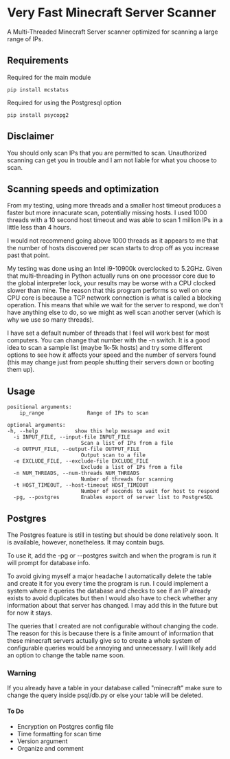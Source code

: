 # Very Fast Minecraft Server Scanner

A Multi-Threaded Minecraft Server scanner optimized for scanning a large range of IPs.

## Requirements

Required for the main module

```
pip install mcstatus
```

Required for using the Postgresql option

```
pip install psycopg2
```

## Disclaimer

You should only scan IPs that you are permitted to scan. Unauthorized
scanning can get you in trouble and I am not liable for what you choose
to scan.

## Scanning speeds and optimization

From my testing, using more threads and a smaller host timeout
produces a faster but more innacurate scan, potentially missing hosts.
I used 1000 threads with a 10 second host timeout and was able to scan
1 million IPs in a little less than 4 hours.

I would not recommend going above 1000 threads as it appears to me that
the number of hosts discovered per scan starts to drop off as you increase
past that point.

My testing was done using an Intel i9-10900k overclocked to 5.2GHz. Given that
multi-threading in Python actually runs on one processor core due to the global
interpreter lock, your results may be worse with a CPU clocked slower than mine.
The reason that this program performs so well on one CPU core is because a TCP network
connection is what is called a blocking operation. This means that while we wait for
the server to respond, we don't have anything else to do, so we might as well scan another
server (which is why we use so many threads).

I have set a default number of threads that I feel will work best for most computers.
You can change that number with the -n switch. It is a good idea to scan a sample list
(maybe 1k-5k hosts) and try some different options to see how it affects your speed and
the number of servers found (this may change just from people shutting their servers down
or booting them up).

## Usage

```
positional arguments:
    ip_range              Range of IPs to scan

optional arguments:
-h, --help            show this help message and exit
  -i INPUT_FILE, --input-file INPUT_FILE
                        Scan a list of IPs from a file
  -o OUTPUT_FILE, --output-file OUTPUT_FILE
                        Output scan to a file
  -e EXCLUDE_FILE, --exclude-file EXCLUDE_FILE
                        Exclude a list of IPs from a file
  -n NUM_THREADS, --num-threads NUM_THREADS
                        Number of threads for scanning
  -t HOST_TIMEOUT, --host-timeout HOST_TIMEOUT
                        Number of seconds to wait for host to respond
  -pg, --postgres       Enables export of server list to PostgreSQL
```

## Postgres

The Postgres feature is still in testing but should be done relatively soon. It is available,
however, nonetheless. It may contain bugs.

To use it, add the -pg or --postgres switch and when the program is run it will prompt for
database info.

To avoid giving myself a major headache I automatically delete the table and create it for you
every time the program is run. I could implement a system where it queries the database and checks
to see if an IP already exists to avoid duplicates but then I would also have to check whether any
information about that server has changed. I may add this in the future but for now it stays.

The queries that I created are not configurable without changing the code. The reason for this
is because there is a finite amount of information that these minecraft servers actually give so
to create a whole system of configurable queries would be annoying and unnecessary. I will likely
add an option to change the table name soon.

### Warning

If you already have a table in your database called "minecraft" make sure to change the query
inside psql/db.py or else your table will be deleted.

#### To Do

- Encryption on Postgres config file
- Time formatting for scan time
- Version argument
- Organize and comment
